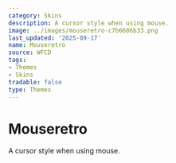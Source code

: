 ```yaml
---
category: Skins
description: A cursor style when using mouse.
image: ../images/mouseretro-c7b6606b33.png
last_updated: '2025-09-17'
name: Mouseretro
source: WFCD
tags:
- Themes
- Skins
tradable: false
type: Themes
---
```


# Mouseretro

A cursor style when using mouse.

